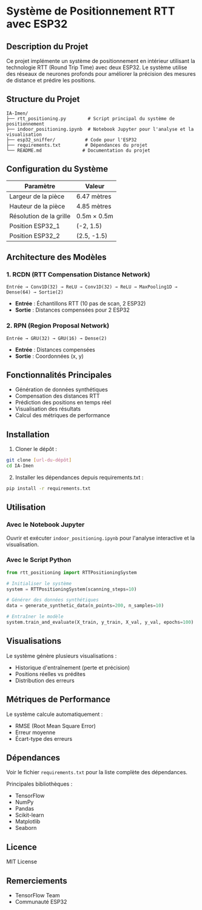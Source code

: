 # Système de Positionnement RTT avec ESP32

## Description du Projet
Ce projet implémente un système de positionnement en intérieur utilisant la technologie RTT (Round Trip Time) avec deux ESP32. Le système utilise des réseaux de neurones profonds pour améliorer la précision des mesures de distance et prédire les positions.

## Structure du Projet

```
IA-Imen/
├── rtt_positioning.py        # Script principal du système de positionnement
├── indoor_positioning.ipynb  # Notebook Jupyter pour l'analyse et la visualisation
├── esp32_sniffer/           # Code pour l'ESP32
├── requirements.txt         # Dépendances du projet
└── README.md               # Documentation du projet
```

## Configuration du Système

| Paramètre | Valeur |
|-----------|---------|
| Largeur de la pièce | 6.47 mètres |
| Hauteur de la pièce | 4.85 mètres |
| Résolution de la grille | 0.5m × 0.5m |
| Position ESP32_1 | (-2, 1.5) |
| Position ESP32_2 | (2.5, -1.5) |

## Architecture des Modèles

### 1. RCDN (RTT Compensation Distance Network)
```
Entrée → Conv1D(32) → ReLU → Conv1D(32) → ReLU → MaxPooling1D → Dense(64) → Sortie(2)
```
- **Entrée** : Échantillons RTT (10 pas de scan, 2 ESP32)
- **Sortie** : Distances compensées pour 2 ESP32

### 2. RPN (Region Proposal Network)
```
Entrée → GRU(32) → GRU(16) → Dense(2)
```
- **Entrée** : Distances compensées
- **Sortie** : Coordonnées (x, y)

## Fonctionnalités Principales

- Génération de données synthétiques
- Compensation des distances RTT
- Prédiction des positions en temps réel
- Visualisation des résultats
- Calcul des métriques de performance

## Installation

1. Cloner le dépôt :
```bash
git clone [url-du-dépôt]
cd IA-Imen
```

2. Installer les dépendances depuis requirements.txt :
```bash
pip install -r requirements.txt
```

## Utilisation

### Avec le Notebook Jupyter
Ouvrir et exécuter `indoor_positioning.ipynb` pour l'analyse interactive et la visualisation.

### Avec le Script Python
```python
from rtt_positioning import RTTPositioningSystem

# Initialiser le système
system = RTTPositioningSystem(scanning_steps=10)

# Générer des données synthétiques
data = generate_synthetic_data(n_points=200, n_samples=10)

# Entraîner le modèle
system.train_and_evaluate(X_train, y_train, X_val, y_val, epochs=100)
```

## Visualisations

Le système génère plusieurs visualisations :
- Historique d'entraînement (perte et précision)
- Positions réelles vs prédites
- Distribution des erreurs

## Métriques de Performance

Le système calcule automatiquement :
- RMSE (Root Mean Square Error)
- Erreur moyenne
- Écart-type des erreurs

## Dépendances
Voir le fichier `requirements.txt` pour la liste complète des dépendances.

Principales bibliothèques :
- TensorFlow
- NumPy
- Pandas
- Scikit-learn
- Matplotlib
- Seaborn

## Licence
MIT License

## Remerciements
- TensorFlow Team
- Communauté ESP32
